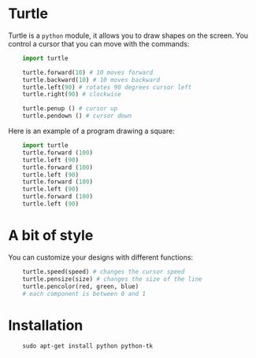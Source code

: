 # Turtle

Turtle is a `python` module, it allows you to draw shapes on the screen.
You control a cursor that you can move with the commands:

```python
    import turtle

    turtle.forward(10) # 10 moves forward
    turtle.backward(10) # 10 moves backward
    turtle.left(90) # rotates 90 degrees cursor left
    turtle.right(90) # clockwise

    turtle.penup () # cursor up
    turtle.pendown () # cursor down
```

Here is an example of a program drawing a square:

```python
    import turtle
    turtle.forward (100)
    turtle.left (90)
    turtle.forward (100)
    turtle.left (90)
    turtle.forward (100)
    turtle.left (90)
    turtle.forward (100)
    turtle.left (90)
```

# A bit of style

You can customize your designs with different functions:

```python
    turtle.speed(speed) # changes the cursor speed
    turtle.pensize(size) # changes the size of the line
    turtle.pencolor(red, green, blue)
    # each component is between 0 and 1
```

# Installation

```shell
    sudo apt-get install python python-tk
```
